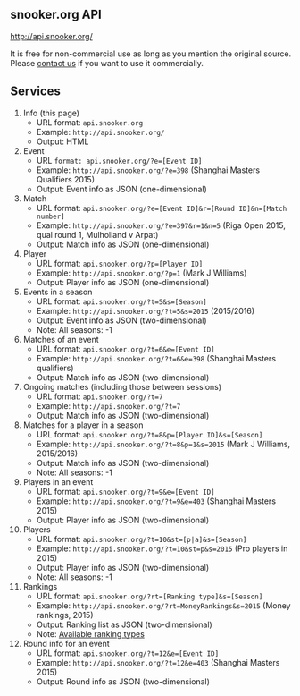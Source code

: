 ## snooker.org API
http://api.snooker.org/

It is free for non-commercial use as long as you mention the original source. Please [contact us](mailto:webmaster@snooker.org) if you want to use it commercially.

## Services

1.  Info (this page)
    *   URL format: `api.snooker.org`
    *   Example: `http://api.snooker.org/`
    *   Output: HTML
2.  Event
    *   URL `format: api.snooker.org/?e=[Event ID]`
    *   Example: `http://api.snooker.org/?e=398` (Shanghai Masters Qualifiers 2015)
    *   Output: Event info as JSON (one-dimensional)
3.  Match
    *   URL format: `api.snooker.org/?e=[Event ID]&r=[Round ID]&n=[Match number]`
    *   Example: `http://api.snooker.org/?e=397&r=1&n=5` (Riga Open 2015, qual round 1, Mulholland v Arpat)
    *   Output: Match info as JSON (one-dimensional)
4.  Player
    *   URL format: `api.snooker.org/?p=[Player ID]`
    *   Example: `http://api.snooker.org/?p=1` (Mark J Williams)
    *   Output: Player info as JSON (one-dimensional)
5.  Events in a season
    *   URL format: `api.snooker.org/?t=5&s=[Season]`
    *   Example: `http://api.snooker.org/?t=5&s=2015` (2015/2016)
    *   Output: Event info as JSON (two-dimensional)
    *   Note: All seasons: -1
6.  Matches of an event
    *   URL format: `api.snooker.org/?t=6&e=[Event ID]`
    *   Example: `http://api.snooker.org/?t=6&e=398` (Shanghai Masters qualifiers)
    *   Output: Match info as JSON (two-dimensional)
7.  Ongoing matches (including those between sessions)
    *   URL format: `api.snooker.org/?t=7`
    *   Example: `http://api.snooker.org/?t=7`
    *   Output: Match info as JSON (two-dimensional)
8.  Matches for a player in a season
    *   URL format: `api.snooker.org/?t=8&p=[Player ID]&s=[Season]`
    *   Example: `http://api.snooker.org/?t=8&p=1&s=2015` (Mark J Williams, 2015/2016)
    *   Output: Match info as JSON (two-dimensional)
    *   Note: All seasons: -1
9.  Players in an event
    *   URL format: `api.snooker.org/?t=9&e=[Event ID]`
    *   Example: `http://api.snooker.org/?t=9&e=403` (Shanghai Masters 2015)
    *   Output: Player info as JSON (two-dimensional)
10. Players
    *   URL format: `api.snooker.org/?t=10&st=[p|a]&s=[Season]`
    *   Example: `http://api.snooker.org/?t=10&st=p&s=2015` (Pro players in 2015)
    *   Output: Player info as JSON (two-dimensional)
    *   Note: All seasons: -1
11. Rankings
    *   URL format: `api.snooker.org/?rt=[Ranking type]&s=[Season]`
    *   Example: `http://api.snooker.org/?rt=MoneyRankings&s=2015` (Money rankings, 2015)
    *   Output: Ranking list as JSON (two-dimensional)
    *   Note: [Available ranking types](http://api.snooker.org/help.html#RankingTypes)
12. Round info for an event
    *   URL format: `api.snooker.org/?t=12&e=[Event ID]`
    *   Example: `http://api.snooker.org/?t=12&e=403` (Shanghai Masters 2015)
    *   Output: Round info as JSON (two-dimensional)
